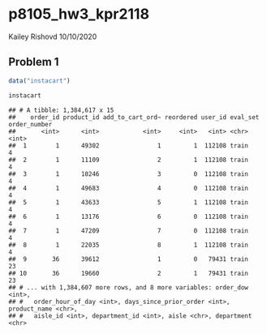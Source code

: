 p8105\_hw3\_kpr2118
================
Kailey Rishovd
10/10/2020

## Problem 1

``` r
data("instacart")

instacart
```

    ## # A tibble: 1,384,617 x 15
    ##    order_id product_id add_to_cart_ord~ reordered user_id eval_set order_number
    ##       <int>      <int>            <int>     <int>   <int> <chr>           <int>
    ##  1        1      49302                1         1  112108 train               4
    ##  2        1      11109                2         1  112108 train               4
    ##  3        1      10246                3         0  112108 train               4
    ##  4        1      49683                4         0  112108 train               4
    ##  5        1      43633                5         1  112108 train               4
    ##  6        1      13176                6         0  112108 train               4
    ##  7        1      47209                7         0  112108 train               4
    ##  8        1      22035                8         1  112108 train               4
    ##  9       36      39612                1         0   79431 train              23
    ## 10       36      19660                2         1   79431 train              23
    ## # ... with 1,384,607 more rows, and 8 more variables: order_dow <int>,
    ## #   order_hour_of_day <int>, days_since_prior_order <int>, product_name <chr>,
    ## #   aisle_id <int>, department_id <int>, aisle <chr>, department <chr>
